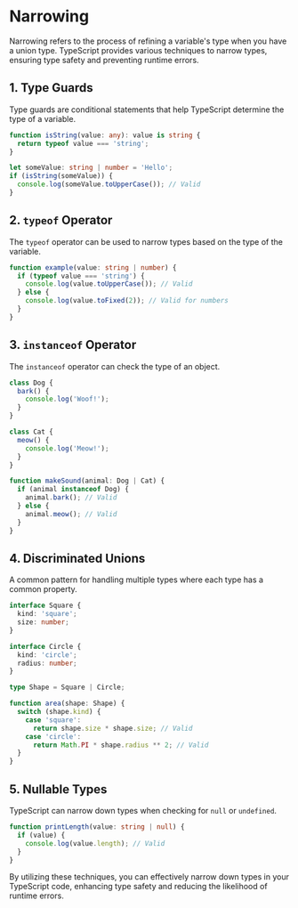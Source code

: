 # Narrowing

Narrowing refers to the process of refining a variable's type when you have a union type. TypeScript provides various techniques to narrow types, ensuring type safety and preventing runtime errors.

## 1. Type Guards

Type guards are conditional statements that help TypeScript determine the type of a variable.

```typescript
function isString(value: any): value is string {
  return typeof value === 'string';
}

let someValue: string | number = 'Hello';
if (isString(someValue)) {
  console.log(someValue.toUpperCase()); // Valid
}
```

## 2. `typeof` Operator

The `typeof` operator can be used to narrow types based on the type of the variable.

```typescript
function example(value: string | number) {
  if (typeof value === 'string') {
    console.log(value.toUpperCase()); // Valid
  } else {
    console.log(value.toFixed(2)); // Valid for numbers
  }
}
```

## 3. `instanceof` Operator

The `instanceof` operator can check the type of an object.

```typescript
class Dog {
  bark() {
    console.log('Woof!');
  }
}

class Cat {
  meow() {
    console.log('Meow!');
  }
}

function makeSound(animal: Dog | Cat) {
  if (animal instanceof Dog) {
    animal.bark(); // Valid
  } else {
    animal.meow(); // Valid
  }
}
```

## 4. Discriminated Unions

A common pattern for handling multiple types where each type has a common property.

```typescript
interface Square {
  kind: 'square';
  size: number;
}

interface Circle {
  kind: 'circle';
  radius: number;
}

type Shape = Square | Circle;

function area(shape: Shape) {
  switch (shape.kind) {
    case 'square':
      return shape.size * shape.size; // Valid
    case 'circle':
      return Math.PI * shape.radius ** 2; // Valid
  }
}
```

## 5. Nullable Types

TypeScript can narrow down types when checking for `null` or `undefined`.

```typescript
function printLength(value: string | null) {
  if (value) {
    console.log(value.length); // Valid
  }
}
```

By utilizing these techniques, you can effectively narrow down types in your TypeScript code, enhancing type safety and reducing the likelihood of runtime errors.
